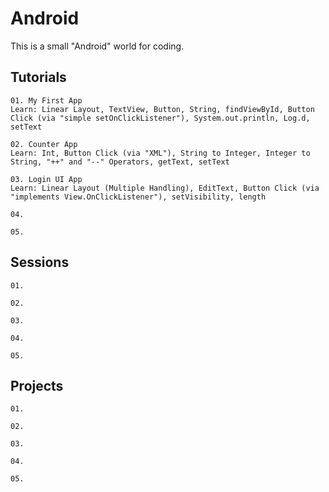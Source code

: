 # Android

This is a small "Android" world for coding.


## Tutorials

```
01. My First App
Learn: Linear Layout, TextView, Button, String, findViewById, Button Click (via "simple setOnClickListener"), System.out.println, Log.d, setText

02. Counter App
Learn: Int, Button Click (via "XML"), String to Integer, Integer to String, "++" and "--" Operators, getText, setText

03. Login UI App
Learn: Linear Layout (Multiple Handling), EditText, Button Click (via "implements View.OnClickListener"), setVisibility, length

04. 

05. 
```


## Sessions
```
01. 

02. 

03. 

04. 

05. 
```


## Projects
```
01. 

02. 

03. 

04. 

05. 
```

